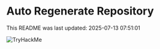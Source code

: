 # Auto Regenerate Repository

This README was last updated: 2025-07-13 07:51:01

 ![TryHackMe](https://tryhackme.com/badge/533634)